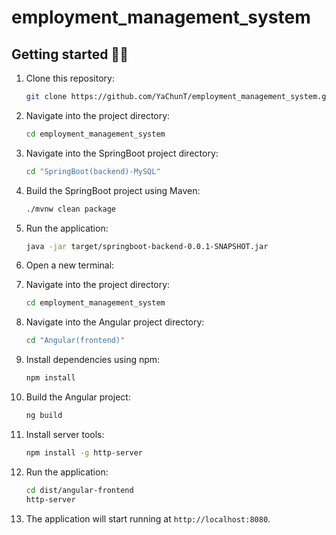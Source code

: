 # employment_management_system
## Getting started 🏃‍♂️ 

1. Clone this repository:

    ```bash
    git clone https://github.com/YaChunT/employment_management_system.git
    ```

2. Navigate into the project directory:

    ```bash
    cd employment_management_system
    ```

3. Navigate into the SpringBoot project directory:

    ```bash
    cd "SpringBoot(backend)-MySQL"
    ```

4. Build the SpringBoot project using Maven:

    ```bash
    ./mvnw clean package
    ```
    
5. Run the application:

    ```bash
    java -jar target/springboot-backend-0.0.1-SNAPSHOT.jar
    ```

6. Open a new terminal:   

7. Navigate into the project directory:

    ```bash
    cd employment_management_system
    ```

8. Navigate into the Angular project directory:

    ```bash
    cd "Angular(frontend)"
    ```
    
9. Install dependencies using npm:

    ```bash
    npm install
    ```

10. Build the Angular project:

    ```bash
    ng build
    ```
11. Install server tools:
    
    ```bash
    npm install -g http-server
    ```

12. Run the application:

    ```bash
    cd dist/angular-frontend
    http-server

    ```

13. The application will start running at `http://localhost:8080`.

